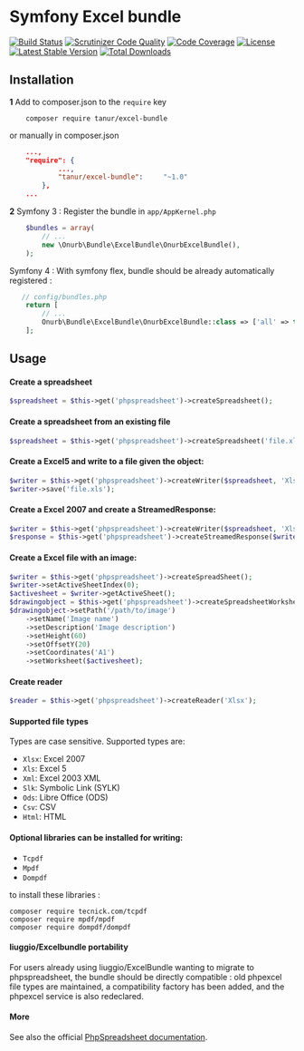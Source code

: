 Symfony Excel bundle
============
[![Build Status](https://travis-ci.org/Nono1971/excel-bundle.svg?branch=master)](https://travis-ci.org/Nono1971/excel-bundle)
[![Scrutinizer Code Quality](https://scrutinizer-ci.com/g/Nono1971/excel-bundle/badges/quality-score.png?b=master)](https://scrutinizer-ci.com/g/Nono1971/excel-bundle/?branch=master)
[![Code Coverage](https://scrutinizer-ci.com/g/Nono1971/excel-bundle/badges/coverage.png?b=master)](https://scrutinizer-ci.com/g/Nono1971/excel-bundle/?branch=master)
[![License](https://poser.pugx.org/onurb/excel-bundle/license)](https://packagist.org/packages/onurb/excel-bundle)
[![Latest Stable Version](https://poser.pugx.org/onurb/excel-bundle/v/stable)](https://packagist.org/packages/onurb/excel-bundle)
[![Total Downloads](https://poser.pugx.org/onurb/excel-bundle/downloads)](https://packagist.org/packages/onurb/excel-bundle)

## Installation

**1**  Add to composer.json to the `require` key

``` shell
    composer require tanur/excel-bundle
```

or manually in composer.json
```json
    ...,
    "require": {
            ...,
            "tanur/excel-bundle":     "~1.0"
        },
    ...
```

**2** Symfony 3 : Register the bundle in ``app/AppKernel.php``
``` php
    $bundles = array(
        // ...
        new \Onurb\Bundle\ExcelBundle\OnurbExcelBundle(),
    );
```

Symfony 4 : With symfony flex, bundle should be already automatically registered :
 ``` php
    // config/bundles.php
     return [
         // ...
         Onurb\Bundle\ExcelBundle\OnurbExcelBundle::class => ['all' => true],
     ];
 ```

## Usage

#### Create a spreadsheet
``` php
$spreadsheet = $this->get('phpspreadsheet')->createSpreadsheet();
```

#### Create a spreadsheet from an existing file
``` php
$spreadsheet = $this->get('phpspreadsheet')->createSpreadsheet('file.xlsx');
```

#### Create a Excel5 and write to a file given the object:

```php
$writer = $this->get('phpspreadsheet')->createWriter($spreadsheet, 'Xls');
$writer->save('file.xls');
```

#### Create a Excel 2007 and create a StreamedResponse:

```php
$writer = $this->get('phpspreadsheet')->createWriter($spreadsheet, 'Xlsx');
$response = $this->get('phpspreadsheet')->createStreamedResponse($writer);
```

#### Create a Excel file with an image:

```php
$writer = $this->get('phpspreadsheet')->createSpreadSheet();
$writer->setActiveSheetIndex(0);
$activesheet = $writer->getActiveSheet();
$drawingobject = $this->get('phpspreadsheet')->createSpreadsheetWorksheetDrawing();
$drawingobject->setPath('/path/to/image')
    ->setName('Image name')
    ->setDescription('Image description')
    ->setHeight(60)
    ->setOffsetY(20)
    ->setCoordinates('A1')
    ->setWorksheet($activesheet);
```

#### Create reader
```php
$reader = $this->get('phpspreadsheet')->createReader('Xlsx');
```

#### Supported file types
Types are case sensitive. Supported types are:
* `Xlsx`: Excel 2007
* `Xls`: Excel 5
* `Xml`: Excel 2003 XML
* `Slk`: Symbolic Link (SYLK)
* `Ods`: Libre Office (ODS)
* `Csv`: CSV
* `Html`: HTML

#### Optional libraries can be installed for writing:
* `Tcpdf`
* `Mpdf`
* `Dompdf`

to install these libraries :

```shell
composer require tecnick.com/tcpdf
composer require mpdf/mpdf
composer require dompdf/dompdf
```

#### liuggio/Excelbundle portability
For users already using liuggio/ExcelBundle wanting to migrate to phpspreadsheet, the bundle should be directly compatible :
old phpexcel file types are maintained, a compatibility factory has been added, and the phpexcel service is also redeclared.


#### More
See also the official [PhpSpreadsheet documentation](http://phpspreadsheet.readthedocs.io/).
